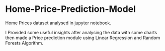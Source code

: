 # Home-Price-Prediction-Model
Home Prices dataset analysed in jupyter notebook.

I Provided some useful insights after analysing the data with some charts then made a Price prediction module using Linear Regression and Random Forests Algorithm.
